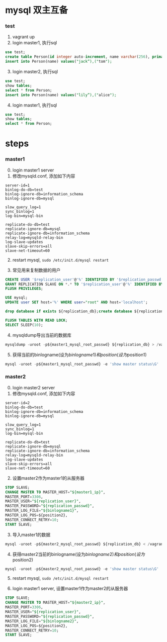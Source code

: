 mysql 双主互备
=========================

### test
1. vagrant up
2. login master1, 执行sql
```sql
use test;
create table Person(id integer auto-increment, name varchar(256), primary key(id));
insert into Person(name) values("jack“),("tom");
```
3. login master2, 执行sql
```sql
use test;
show tables;
select * from Person;
insert into Person(name) values("lily“),("alice");
```
4. login master1, 执行sql
```sql
use test;
show tables;
select * from Person;
```

steps
=========================

### master1
0. login master1 server
1. 修改mysqld.conf, 添加如下内容
```
server-id=1
binlog-do-db=test
binlog-ignore-db=information_schema
binlog-ignore-db=mysql

slow_query_log=1
sync_binlog=1
log-bin=mysql-bin

replicate-do-db=test
replicate-ignore-db=mysql
replicate-ignore-db=information_schema
relay-log=mysqld-relay-bin
log-slave-updates
slave-skip-errors=all
slave-net-timeout=60
```

2. restart mysql, `sudo /etc/init.d/mysql restart`

3. 常见用来复制数据的用户
```sql
CREATE USER '$replication_user'@'%' IDENTIFIED BY '$replication_passwd';
GRANT REPLICATION SLAVE ON *.* TO '$replication_user'@'%' IDENTIFIED BY '$replication_passwd';
FLUSH PRIVILEGES;

USE mysql;
UPDATE user SET host='%' WHERE user="root" AND host='localhost';

drop database if exists ${replication_db};create database ${replication_db};

FLUSH TABLES WITH READ LOCK;
SELECT SLEEP(10);
```

4. mysqldump导出当前的数据库
```sql
mysqldump -uroot -p${master1_mysql_root_passwd} ${replication_db} > /vagrant/master1_${replication_db}.sql
```

5. 获得当前的binlogname(设为$binlogname1)和position(设为$position1)
```sql
mysql -uroot -p${master1_mysql_root_passwd} -e 'show master status\G'
```

### master2
0. login master2 server
1. 修改mysqld.conf, 添加如下内容
```
server-id=2
binlog-do-db=test
binlog-ignore-db=information_schema
binlog-ignore-db=mysql

slow_query_log=1
sync_binlog=1
log-bin=mysql-bin

replicate-do-db=test
replicate-ignore-db=mysql
replicate-ignore-db=information_schema
relay-log=mysqld-relay-bin
log-slave-updates
slave-skip-errors=all
slave-net-timeout=60
```

2. 设置master2作为master1的从服务器
```sql
STOP SLAVE;
CHANGE MASTER TO MASTER_HOST="${master1_ip}",
MASTER_PORT=3306,
MASTER_USER="${replication_user}",
MASTER_PASSWORD="${replication_passwd}",
MASTER_LOG_FILE="${binlogname1}",
MASTER_LOG_POS=${position2},
MASTER_CONNECT_RETRY=10;
START SLAVE;
```

3. 导入master1的数据
```sql
mysql -uroot -p${master2_mysql_root_passwd} ${replication_db} < /vagrant/master1_${replication_db}.sql
```

4. 获得master2当前的binlogname(设为$binlogname2)和position(设为$position2)
```sql
mysql -uroot -p${master2_mysql_root_passwd} -e 'show master status\G'
```

5. restart mysql, `sudo /etc/init.d/mysql restart`

6. login master1 server, 设置master1作为master2的从服务器
```sql
STOP SLAVE;
CHANGE MASTER TO MASTER_HOST="${master2_ip}",
MASTER_PORT=3306,
MASTER_USER="${replication_user}",
MASTER_PASSWORD="${replication_passwd}",
MASTER_LOG_FILE="${binlogname2}",
MASTER_LOG_POS=${position2},
MASTER_CONNECT_RETRY=10;
START SLAVE;
```

